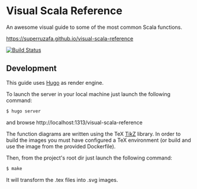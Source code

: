 # Visual Scala Reference

An awesome visual guide to some of the most common Scala functions.

https://superruzafa.github.io/visual-scala-reference

[![Build Status](https://travis-ci.org/superruzafa/visual-scala-reference.svg?branch=master)](https://travis-ci.org/superruzafa/visual-scala-reference)

## Development

This guide uses [Hugo] as render engine.

To launch the server in your local machine just launch the following command:

~~~ sh
$ hugo server
~~~

and browse http://localhost:1313/visual-scala-reference

The function diagrams are written using the TeX [TikZ] library.
In order to build the images you must have configured a TeX environment
(or build and use the image from the provided Dockerfile).

Then, from the project's root dir just launch the following command:

~~~ sh
$ make
~~~

It will transform the .tex files into .svg images.

[Hugo]: https://gohugo.io "Hugo"
[TikZ]: https://github.com/pgf-tikz/pgf "TikZ"
